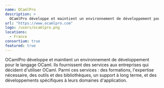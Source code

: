 ```yaml
---
name: OCamlPro
description: >
  OCamlPro développe et maintient un environnement de développement pour le langage OCaml
url: "https://www.ocamlpro.com"
logo: /users/ocamlpro.png
locations:
  - France
consortium: true
featured: true
---
```


OCamlPro développe et maintient un environnement de développement pour le langage OCaml. Ils fournissent des services aux entreprises qui décident d'utiliser OCaml. Parmi ces services : des formations, l'expertise nécessaire, des outils et des bibliothèques, un support à long terme, et des développements spécifiques à leurs domaines d'application.
